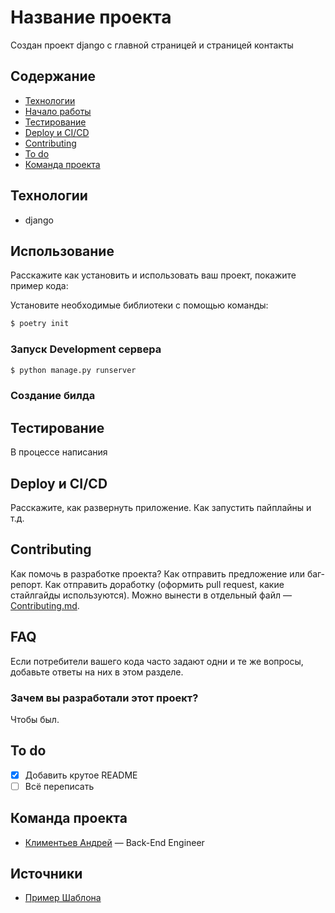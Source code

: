 # Название проекта
Создан проект django с главной страницей и страницей контакты

## Содержание
- [Технологии](#технологии)
- [Начало работы](#начало-работы)
- [Тестирование](#тестирование)
- [Deploy и CI/CD](#deploy-и-ci/cd)
- [Contributing](#contributing)
- [To do](#to-do)
- [Команда проекта](#команда-проекта)

## Технологии
- django


## Использование
Расскажите как установить и использовать ваш проект, покажите пример кода:

Установите необходимые библиотеки с помощью команды:
```sh
$ poetry init
```

### Запуск Development сервера
```sh
$ python manage.py runserver  
```
### Создание билда


## Тестирование
В процессе написания

## Deploy и CI/CD
Расскажите, как развернуть приложение. Как запустить пайплайны и т.д.

## Contributing
Как помочь в разработке проекта? Как отправить предложение или баг-репорт. Как отправить доработку (оформить pull request, какие стайлгайды используются). Можно вынести в отдельный файл — [Contributing.md](./CONTRIBUTING.md).

## FAQ 
Если потребители вашего кода часто задают одни и те же вопросы, добавьте ответы на них в этом разделе.

### Зачем вы разработали этот проект?
Чтобы был.

## To do
- [x] Добавить крутое README
- [ ] Всё переписать

## Команда проекта
- [Климентьев Андрей](https://sky.pro/) — Back-End Engineer

## Источники
- [Пример Шаблона](https://gist.github.com/bzvyagintsev/0c4adf4403d4261808d75f9576c814c2) 